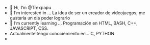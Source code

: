 - 👋 Hi, I’m @Trexpapu
- 👀 I’m interested in ... La idea de ser un creador de videojuegos, me gustaría un dia poder lograrlo
- 🌱 I’m currently learning ... Programación en HTML, BASH, C++, JAVASCRIPT, CSS.
- Actualmente tengo conociemiento en... C, PYTHON.
-

